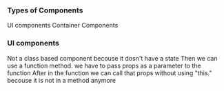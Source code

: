 ### Types of Components

UI components
Container Components

### UI components

Not a class based component becouse it dosn't have a state
Then we can use a function method. we have to pass props as a parameter to the function
After in the function we can call that props without using "this." becouse it is not in a method anymore
